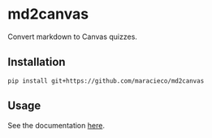 # md2canvas
Convert markdown to Canvas quizzes.

## Installation
```
pip install git+https://github.com/maracieco/md2canvas
```

## Usage
See the documentation [here](https://maracieco.github.io/md2canvas/index.html).
